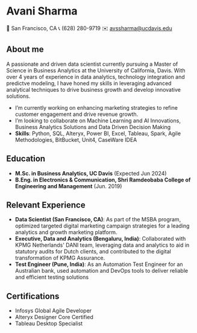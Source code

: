 # Avani Sharma 
📍 San Francisco, CA
📞 (628) 280-9719
✉️ avssharma@ucdavis.edu

## About me
A passionate and driven data scientist currently pursuing a Master of Science in Business Analytics at the University of California, Davis. With over 4 years of experience in data analytics, technology integration and predictve modeling, I have honed my skills in leveraging advanced analytical techniques to drive business growth and develop innovative solutions.
- I’m currently working on enhancing marketing strategies to refine customer engagement and drive revenue growth.
- I’m looking to collaborate on Machine Learning and AI Innovations, Business Analytics Solutions and Data Driven Decision Making
- **Skills**: Python, SQL, Alteryx, Power BI, Excel, Tableau, Spark, Agile Methodologies, BitBucket, Unit4, CaseWare IDEA

## Education
- **M.Sc. in Business Analytics, UC Davis** (Expected Jun 2024)
- **B.Eng. in Electronics & Communication, Shri Ramdeobaba College of Engineering and Management** (Jun. 2019)

## Relevant Experience
- **Data Scientist (San Francisco, CA)**: As part of the MSBA program, optimized targeted digital marketing campaign strategies for a leading analytics and growth marketing platform.
- **Executive, Data and Analytics (Bengaluru, India)**: Collaborated with KPMG Netherlands' DANI team, leveraging data and analytics to aid in statutory audits for Dutch clients, and contributed to the digital transformation of KPMG Assurance.
- **Test Engineer (Pune, India)**: As an Automation Test Engineer for an Australian bank, used automation and DevOps tools to deliver reliable and efficient testing solutions

## Certifications
- Infosys Global Agile Developer
- Alteryx Designer Core Certified
- Tableau Desktop Specialist

  
<!---
Avani1297/Avani1297 is a ✨ special ✨ repository because its `README.md` (this file) appears on your GitHub profile.
You can click the Preview link to take a look at your changes.
--->
